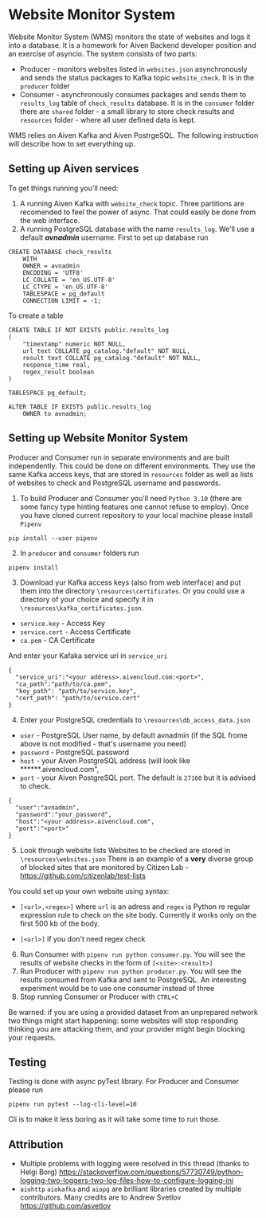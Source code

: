 # Website Monitor System 
Website Monitor System (WMS) monitors the state of websites and logs it into a database. It is a homework for Aiven Backend developer position and an exercise of asyncio. The system consists of two parts:
- Producer - monitors websites listed in `websites.json` asynchronously and sends the status packages to Kafka topic `website_check`. It is in the `producer` folder
- Consumer - asynchronously consumes packages and sends them to `results_log` table of `check_results` database. It is in the `consumer` folder
there are `shared` folder - a small library to store check results and `resources` folder - where all user defined data is kept.

WMS relies on Aiven Kafka and Aiven PostrgeSQL. The following instruction will describe how to set everything up.

## Setting up Aiven services
To get things running you'll need:
1. A running Aiven Kafka with `website_check` topic. Three partitions are recomended to feel the power of async. That could easily be done from the web interface.
2. A running PostgreSQL database with the name `results_log`. We'll use a default ***avnadmin*** username. 
First to set up database run 
```
CREATE DATABASE check_results
    WITH 
    OWNER = avnadmin
    ENCODING = 'UTF8'
    LC_COLLATE = 'en_US.UTF-8'
    LC_CTYPE = 'en_US.UTF-8'
    TABLESPACE = pg_default
    CONNECTION LIMIT = -1;
```
To create a table
```
CREATE TABLE IF NOT EXISTS public.results_log
(
    "timestamp" numeric NOT NULL,
    url text COLLATE pg_catalog."default" NOT NULL,
    result text COLLATE pg_catalog."default" NOT NULL,
    response_time real,
    regex_result boolean
)

TABLESPACE pg_default;

ALTER TABLE IF EXISTS public.results_log
    OWNER to avnadmin;
```
## Setting up Website Monitor System

Producer and Consumer run in separate environments and are built independently. This could be done on different environments. They use the same Kafka access keys, that are stored in `resources` folder as well as lists of websites to check and PostgreSQL username and passwords.
1. To build Producer and Consumer you'll need `Python 3.10` (there are some fancy type hinting features one cannot refuse to employ). Once you have cloned current repository to your local machine please install `Pipenv`
```
pip install --user pipenv
```
2. In `producer` and `consumer` folders run 
```
pipenv install
```
3. Download yur Kafka access keys (also from web interface) and put them into the directory `\resources\certificates`. Or you could use a directory of your choice and specify it in `\resources\kafka_certificates.json`.


- `service.key` - Access Key
- `service.cert` - Access Certificate
- `ca.pem` -  CA Certificate

And enter your Kafaka service uri in `service_uri`
```
{
  "service_uri":"<your address>.aivencloud.com:<port>",
  "ca_path":"path/to/ca.pem",
  "key_path": "path/to/service.key",
  "cert_path": "path/to/service.cert"
}
```
4. Enter your PostgreSQL credentials to  `\resources\db_access_data.json`
- `user` - PostgreSQL User name, by default avnadmin (if the SQL frome above is not modified - that's username you need)
- `password` - PostgreSQL password
- `host` - your Aiven PostgreSQL address (will look like ******.aivencloud.com",
- `port` - your Aiven PostgreSQL port. The default is `27160` but it is advised to check.
```
{
  "user":"avnadmin",
  "password":"your_password",
  "host":"<your address>.aivencloud.com",
  "port":"<port>"
}
```
5. Look through website lists 
Websites to be checked are stored in `\resources\websites.json`
There is an example of a **very** diverse group of blocked sites that are monitored by Citizen Lab -  https://github.com/citizenlab/test-lists


You could set up your own website using syntax:

- `[<url>,<regex>]` where `url` is an adress and `regex` is Python re regular expression rule to check on the site body. Currently it works only on the first 500 kb of the body. 

- `[<url>]` if you don't need regex check

6. Run Consumer with `pipenv run python consumer.py`. You will see the results of website checks in the form of `[<site>:<result>]`
7. Run Producer with `pipenv run python producer.py`. You will see the results consumed from Kafka and sent to PostgreSQL. An interesting experiment would be to use one consumer instead of three
8. Stop running Consumer or Producer with `CTRL+C`

Be warned: if you are using a provided dataset from an unprepared network two things might start happening: some websites will stop responding thinking you are attacking them, and your provider might begin blocking your requests.

## Testing
Testing is done with async pyTest library. For Producer and Consumer please run 
```
pipenv run pytest --log-cli-level=10
```
Cli is to make it less boring as it will take some time to run those.
## Attribution
- Multiple problems with logging were resolved in this thread (thanks to Helgi Borg)
https://stackoverflow.com/questions/57730749/python-logging-two-loggers-two-log-files-how-to-configure-logging-ini
- `aiohttp` `aiokafka` and `aiopg` are brilliant libraries created by multiple contributors. Many credits are to Andrew Svetlov https://github.com/asvetlov